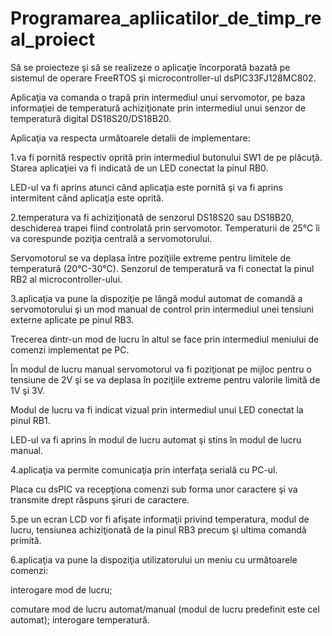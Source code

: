 # Programarea_apliicatilor_de_timp_real_proiect

Să se proiecteze şi să se realizeze o aplicaţie încorporată bazată pe sistemul de operare FreeRTOS şi microcontroller-ul dsPIC33FJ128MC802. 

Aplicaţia va comanda o trapă prin intermediul unui servomotor, pe baza informaţiei de temperatură achiziţionate prin intermediul unui senzor de temperatură digital DS18S20/DS18B20.

Aplicaţia va respecta următoarele detalii de implementare:

1.va fi pornită respectiv oprită prin intermediul butonului SW1 de pe plăcuţă. Starea aplicaţiei va fi indicată de un LED conectat la pinul RB0. 

LED-ul va fi aprins atunci când aplicaţia este pornită şi va fi aprins intermitent când aplicaţia este oprită.

2.temperatura va fi achiziţionată de senzorul DS18S20 sau DS18B20, deschiderea trapei fiind controlată prin servomotor. Temperaturii de 25°C îi va corespunde poziţia centrală a servomotorului. 

Servomotorul se va deplasa între poziţiile extreme pentru limitele de temperatură (20°C-30°C). Senzorul de temperatură va fi conectat la pinul RB2 al microcontroller-ului.

3.aplicaţia va pune la dispoziţie pe lângă modul automat de comandă a servomotorului şi un mod manual de control prin intermediul unei tensiuni externe aplicate pe pinul RB3. 

Trecerea dintr-un mod de lucru în altul se face prin intermediul meniului de comenzi implementat pe PC. 

În modul de lucru manual servomotorul va fi poziţionat pe mijloc pentru o tensiune de 2V şi se va deplasa în poziţiile extreme pentru valorile limită de 1V şi 3V. 

Modul de lucru va fi indicat vizual prin intermediul unui LED conectat la pinul RB1.

LED-ul va fi aprins în modul de lucru automat şi stins în modul de lucru manual.

4.aplicaţia va permite comunicaţia prin interfaţa serială cu PC-ul.

Placa cu dsPIC va recepţiona comenzi sub forma unor caractere şi va transmite drept răspuns şiruri de caractere.

5.pe un ecran LCD vor fi afişate informaţii privind temperatura, modul de lucru, tensiunea achiziţionată de la pinul RB3 precum şi ultima comandă primită.

6.aplicaţia va pune la dispoziţia utilizatorului un meniu cu următoarele comenzi:

interogare mod de lucru;

comutare mod de lucru automat/manual (modul de lucru predefinit este cel automat);
interogare temperatură.

